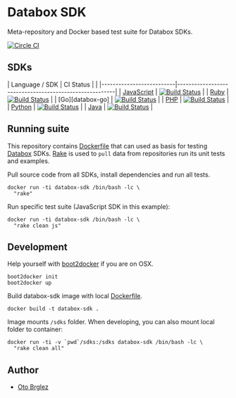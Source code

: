 # Databox SDK

Meta-repository and Docker based test suite for Databox SDKs.

[![Circle CI](https://circleci.com/gh/databox/sdk-tests/tree/master.svg?style=svg)](https://circleci.com/gh/databox/sdk-tests/tree/master)

## SDKs

| Language / SDK           |   CI Status                                            |                                                           |
|--------------------------|--------------------------------------------------------|
| [JavaScript][databox-js] | [![Build Status][js-travis]][js-travis-badge]          |
| [Ruby][databox-ruby]     | [![Build Status][ruby-travis]][ruby-travis-badge]      |
| [Go][databox-go]         | [![Build Status][go-travis]][go-travis-badge]          |
| [PHP][databox-php]       | [![Build Status][php-travis]][php-travis-badge]        |
| [Python][databox-python] | [![Build Status][python-travis]][python-travis-badge]  |
| [Java][databox-java]     | [![Build Status][java-travis]][java-travis-badge]      |

## Running suite

This repository contains [Dockerfile](Dockerfile) that can used as basis for testing [Databox](http://databox.com) SDKs. [Rake](sdks/Rakefile) is used to `pull` data from repositories run its unit tests and examples.

Pull source code from all SDKs, install dependencies and run all tests.

    docker run -ti databox-sdk /bin/bash -lc \
      "rake"

Run specific test suite (JavaScript SDK in this example):

    docker run -ti databox-sdk /bin/bash -lc \
      "rake clean js"

## Development

Help yourself with [boot2docker](http://boot2docker.io/) if you are on OSX.

    boot2docker init
    boot2docker up

Build databox-sdk image with local [Dockerfile](Dockerfile).

    docker build -t databox-sdk .

Image mounts `/sdks` folder. When developing, you can also mount local folder to container:

    docker run -ti -v `pwd`/sdks:/sdks databox-sdk /bin/bash -lc \
      "rake clean all"

## Author

- [Oto Brglez](https://github.com/otobrglez)


[js-travis-badge]: https://secure.travis-ci.org/databox/databox-js.png
[js-travis]: http://travis-ci.org/databox/databox-js
[databox-js]: https://github.com/databox/databox-js
[ruby-travis-badge]: https://secure.travis-ci.org/databox/databox-ruby.png
[ruby-travis]: http://travis-ci.org/databox/databox-ruby
[databox-ruby]: https://github.com/databox/databox-ruby
[go-travis-badge]: https://secure.travis-ci.org/databox/databox-go.png
[go-travis]: http://travis-ci.org/databox/databox-go
[databox-ruby]: https://github.com/databox/databox-go
[php-travis-badge]: https://secure.travis-ci.org/databox/databox-php.png
[php-travis]: http://travis-ci.org/databox/databox-php
[databox-php]: https://github.com/databox/databox-php
[python-travis-badge]: https://secure.travis-ci.org/databox/databox-python.png
[python-travis]: http://travis-ci.org/databox/databox-python
[databox-python]: https://github.com/databox/databox-python
[java-travis-badge]: https://secure.travis-ci.org/databox/databox-java.png
[java-travis]: http://travis-ci.org/databox/databox-java
[databox-java]: https://github.com/databox/databox-java

